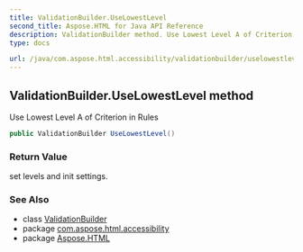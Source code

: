 ```yaml
---
title: ValidationBuilder.UseLowestLevel
second_title: Aspose.HTML for Java API Reference
description: ValidationBuilder method. Use Lowest Level A of Criterion in Rules
type: docs

url: /java/com.aspose.html.accessibility/validationbuilder/uselowestlevel/
---
```

## ValidationBuilder.UseLowestLevel method

Use Lowest Level A of Criterion in Rules

```java
public ValidationBuilder UseLowestLevel()
```

### Return Value

set levels and init settings.

### See Also

* class [ValidationBuilder](../)
* package [com.aspose.html.accessibility](../../../com.aspose.html.accessibility/)
* package [Aspose.HTML](../../../)
